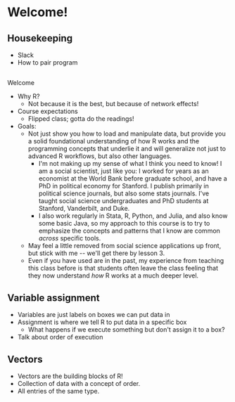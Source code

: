 # Welcome!

## Housekeeping

- Slack
- How to pair program

##
Welcome
- Why R?
  - Not because it is the best, but because of network effects!
- Course expectations
  - Flipped class; gotta do the readings!
- Goals:
  - Not just show you how to load and manipulate data, but provide you a solid foundational understanding of how R works and the programming concepts that underlie it and will generalize not just to advanced R workflows, but also other languages. 
    - I'm not making up my sense of what I think you need to know! I am a social scientist, just like you: I worked for years as an economist at the World Bank before graduate school, and have a PhD in political economy for Stanford. I publish primarily in political science journals, but also some stats journals. I've taught social science undergraduates and PhD students at Stanford, Vanderbilt, and Duke. 
    - I also work regularly in Stata, R, Python, and Julia, and also know some basic Java, so my approach to this course is to try to emphasize the concepts and patterns that I know are common *across* specific tools.
  - May feel a little removed from social science applications up front, but stick with me -- we'll get there by lesson 3. 
  - Even if you have used are in the past, my experience from teaching this class before is that students often leave the class feeling that they now understand *how* R works at a much deeper level. 

## Variable assignment
- Variables are just labels on boxes we can put data in
- Assignment is where we tell R to put data in a specific box
  - What happens if we execute something but don't assign it to a box?
- Talk about order of execution

## Vectors
- Vectors are the building blocks of R!
- Collection of data with a concept of order. 
- All entries of the same type. 
